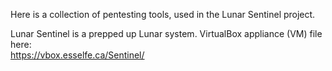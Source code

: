 Here is a collection of pentesting tools, used in the Lunar Sentinel project.

Lunar Sentinel is a prepped up Lunar system. VirtualBox appliance (VM) file here:  
https://vbox.esselfe.ca/Sentinel/
